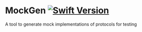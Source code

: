 MockGen [![Swift Version](https://img.shields.io/badge/Swift-3.0_Beta-orange.svg)](https://swift.org/download/#snapshots)
=======

A tool to generate mock implementations of protocols for testing
